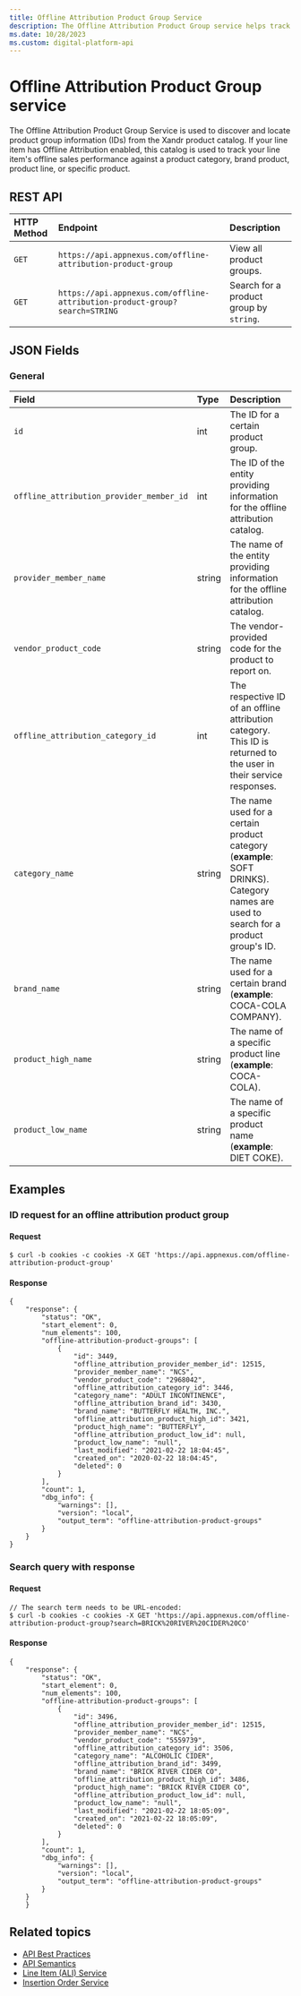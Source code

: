 ```yaml
---
title: Offline Attribution Product Group Service
description: The Offline Attribution Product Group service helps track offline sales performance against specific products and their categories, brands, or product lines.
ms.date: 10/28/2023
ms.custom: digital-platform-api
---
```


# Offline Attribution Product Group service

The Offline Attribution Product Group Service is used to discover and locate product group information (IDs) from the Xandr product catalog. If your line item has Offline Attribution enabled, this catalog is used to track your line item's offline sales performance against a product category, brand product, product line, or specific product.

## REST API

| HTTP Method | Endpoint | Description |
|:---|:---|:---|
| `GET` |  `https://api.appnexus.com/offline-attribution-product-group` | View all product groups. |
| `GET` |  `https://api.appnexus.com/offline-attribution-product-group?search=STRING` | Search for a product group by `string`. |

## JSON Fields

### General

| Field | Type | Description |
|:---|:---|:---|
| `id` | int | The ID for a certain product group. |
| `offline_attribution_provider_member_id` | int | The ID of the entity providing information for the offline attribution catalog. |
| `provider_member_name` | string | The name of the entity providing information for the offline attribution catalog. |
| `vendor_product_code` | string | The vendor-provided code for the product to report on. |
| `offline_attribution_category_id` | int | The respective ID of an offline attribution category. This ID is returned to the user in their service responses. |
| `category_name` | string | The name used for a certain product category (**example**: SOFT DRINKS).<br>Category names are used to search for a product group's ID. |
| `brand_name` | string | The name used for a certain brand (**example**: COCA-COLA COMPANY). |
| `product_high_name` | string | The name of a specific product line (**example**: COCA-COLA). |
| `product_low_name` | string | The name of a specific product name (**example**: DIET COKE). |

## Examples

### ID request for an offline attribution product group

#### Request

```
$ curl -b cookies -c cookies -X GET 'https://api.appnexus.com/offline-attribution-product-group'
```

#### Response

```
{
    "response": {
        "status": "OK",
        "start_element": 0,
        "num_elements": 100,
        "offline-attribution-product-groups": [
            {
                "id": 3449,
                "offline_attribution_provider_member_id": 12515,
                "provider_member_name": "NCS",
                "vendor_product_code": "2968042",
                "offline_attribution_category_id": 3446,
                "category_name": "ADULT INCONTINENCE",
                "offline_attribution_brand_id": 3430,
                "brand_name": "BUTTERFLY HEALTH, INC.",
                "offline_attribution_product_high_id": 3421,
                "product_high_name": "BUTTERFLY",
                "offline_attribution_product_low_id": null,
                "product_low_name": "null",
                "last_modified": "2021-02-22 18:04:45",
                "created_on": "2020-02-22 18:04:45",
                "deleted": 0
            }
        ],
        "count": 1,
        "dbg_info": {
            "warnings": [],
            "version": "local",
            "output_term": "offline-attribution-product-groups"
        }
    }
}
```

### Search query with response

#### Request

```
// The search term needs to be URL-encoded:
$ curl -b cookies -c cookies -X GET 'https://api.appnexus.com/offline-attribution-product-group?search=BRICK%20RIVER%20CIDER%20CO'
```

#### Response

```
{
    "response": {
        "status": "OK",
        "start_element": 0,
        "num_elements": 100,
        "offline-attribution-product-groups": [
            {
                "id": 3496,
                "offline_attribution_provider_member_id": 12515,
                "provider_member_name": "NCS",
                "vendor_product_code": "5559739",
                "offline_attribution_category_id": 3506,
                "category_name": "ALCOHOLIC CIDER",
                "offline_attribution_brand_id": 3499,
                "brand_name": "BRICK RIVER CIDER CO",
                "offline_attribution_product_high_id": 3486,
                "product_high_name": "BRICK RIVER CIDER CO",
                "offline_attribution_product_low_id": null,
                "product_low_name": "null",
                "last_modified": "2021-02-22 18:05:09",
                "created_on": "2021-02-22 18:05:09",
                "deleted": 0
            }
        ],
        "count": 1,
        "dbg_info": {
            "warnings": [],
            "version": "local",
            "output_term": "offline-attribution-product-groups"
        }
    }
    }
```

## Related topics

- [API Best Practices](./api-best-practices.md)
- [API Semantics](./api-semantics.md)
- [Line Item (ALI) Service](./line-item-service---ali.md)
- [Insertion Order Service](./insertion-order-service.md)
